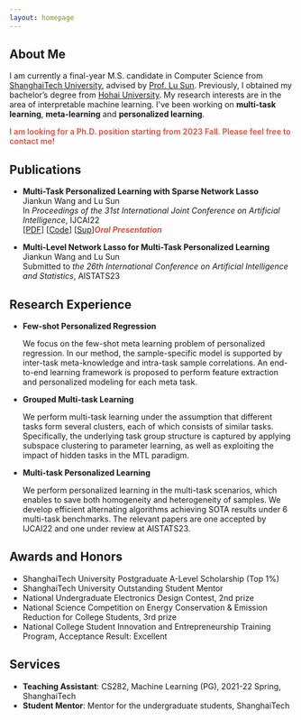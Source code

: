 ```yaml
---
layout: homepage
---
```


## About Me

I am currently a final-year M.S. candidate in Computer Science from [ShanghaiTech University](https://www.shanghaitech.edu.cn/eng/), advised by [Prof. Lu Sun](https://faculty.sist.shanghaitech.edu.cn/sunlu/index.html). Previously, I obtained my bachelor’s degree from [Hohai University](https://en.hhu.edu.cn/). My research interests are in the area of interpretable machine learning. I've been working on **multi-task learning**, **meta-learning** and **personalized learning**.

<strong style="color:#e74d3c; font-weight:600">I am looking for a Ph.D. position starting from 2023 Fall. Please feel free to contact me!</strong>


## Publications

- **Multi-Task Personalized Learning with Sparse Network Lasso**
  <br>
  Jiankun Wang and Lu Sun
  <br>
  In *Proceedings of the 31st International Joint Conference on Artificial Intelligence*, IJCAI22
  <br>
  [[PDF](https://www.ijcai.org/proceedings/2022/0488.pdf)] [[Code](https://github.com/JiankunWang912/MTPL)] [[Sup](https://github.com/JiankunWang912/MTPL/blob/main/sup/Supplementary%20Material.pdf)]<strong><i style="color:#e74d3c">Oral Presentation</i></strong>
  
- **Multi-Level Network Lasso for Multi-Task Personalized Learning**
  <br>
  Jiankun Wang and Lu Sun
  <br>
  Submitted to *the 26th International Conference on Artificial Intelligence and Statistics*, AISTATS23
  <br>

## Research Experience

- <p style="text-align:left;"><b>Few-shot Personalized Regression</b><span style="float:right;"></span></p>
  We focus on the few-shot meta learning problem of personalized regression. In our method, the sample-specific model is supported by inter-task meta-knowledge and intra-task sample correlations. An end-to-end learning framework is proposed to perform feature extraction and personalized modeling for each meta task. 
  
- <p style="text-align:left;"><b>Grouped Multi-task Learning</b><span style="float:right;"></span></p>
  We perform multi-task learning under the assumption that different tasks form several clusters, each of which consists of similar tasks. Specifically, the underlying task group structure is captured by applying subspace clustering to parameter learning, as well as exploiting the impact of hidden tasks in the MTL paradigm.
  
- <p style="text-align:left;"><b>Multi-task Personalized Learning</b><span style="float:right;"></span></p>
  We perform personalized learning in the multi-task scenarios, which enables to save both homogeneity and heterogeneity of samples. We develop efficient alternating algorithms achieving SOTA results under 6 multi-task benchmarks. The relevant papers are one accepted by IJCAI22 and one under review at AISTATS23.

## Awards and Honors

- ShanghaiTech University Postgraduate A-Level Scholarship (Top 1%)
- ShanghaiTech University Outstanding Student Mentor
- National Undergraduate Electronics Design Contest, 2nd prize
- National Science Competition on Energy Conservation & Emission Reduction for College Students, 3rd prize
- National College Student Innovation and Entrepreneurship Training Program, Acceptance Result: Excellent 

## Services

- **Teaching Assistant**:  CS282, Machine Learning (PG), 2021-22 Spring, ShanghaiTech
- **Student Mentor**:  Mentor for the undergraduate students, ShanghaiTech 
